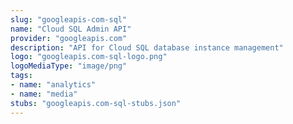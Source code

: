 ```yaml
---
slug: "googleapis-com-sql"
name: "Cloud SQL Admin API"
provider: "googleapis.com"
description: "API for Cloud SQL database instance management"
logo: "googleapis.com-sql-logo.png"
logoMediaType: "image/png"
tags:
- name: "analytics"
- name: "media"
stubs: "googleapis.com-sql-stubs.json"
---
```

